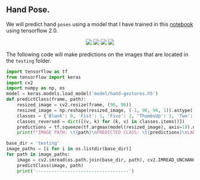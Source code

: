 ## Hand Pose.
We will predict hand `poses` using a model that I have trained in this [notebook](https://github.com/CrispenGari/Computer-Vision-In-TensorFlow/tree/main/01_Classification/04_Hand_Gasture) using tensorflow 2.0.

<p align="center">
<img src="https://img.shields.io/static/v1?label=language&message=python&color=green"/>
<img src="https://img.shields.io/static/v1?label=package&message=opencv&color=yellow"/>
<img src="https://img.shields.io/static/v1?label=package&message=numpy&color=blue"/>
<img src="https://img.shields.io/static/v1?label=package&message=tensorflow&color=yellow"/>
</p>

The following code will make predictions on the images that are located in the `testing` folder.

````python
import tensorflow as tf
from tensorflow import keras
import cv2
import numpy as np, os
model = keras.models.load_model('model/hand-gestures.h5')
def predictClass(frame, path):
    resized_image = cv2.resize(frame, (96, 96))
    resized_image = np.reshape(resized_image, (-1, 96, 96, 1)).astype('float32') / 255.
    classes = {'Blank': 0, 'Fist': 1, 'Five': 2, 'ThumbsUp': 3, 'Two': 4, 'Yo': 5}
    classes_reversed = dict([(v, k) for (k, v) in classes.items()])
    predictions = tf.squeeze(tf.argmax(model(resized_image), axis=1)).numpy()
    print(f"IMAGE PATH: \t{path}\nPREDICTED CLASS: \t{predictions}\nLABEL CLASS: \t{classes_reversed[predictions]}")

base_dir = 'testing'
image_paths = [i for i in os.listdir(base_dir)]
for path in image_paths:
    image = cv2.imread(os.path.join(base_dir, path), cv2.IMREAD_UNCHANGED)
    predictClass(image, path)
    print('-----------------------------------')
````